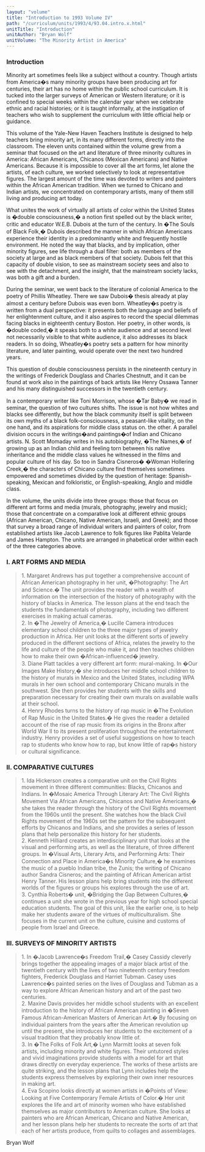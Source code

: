 ```yaml
---
layout: "volume"
title: "Introduction to 1993 Volume IV"
path: "/curriculum/units/1993/4/93.04.intro.x.html"
unitTitle: "Introduction"
unitAuthor: "Bryan Wolf"
unitVolume: "The Minority Artist in America"
---
```

<body>
<h3>
  Introduction
 </h3>
 Minority art sometimes feels like a subject without a country.  Though artists from America�s many minority groups have been producing art for centuries, their art has no home within the public school curriculum.  It is tucked into the larger surveys of American or Western literature; or it is confined to special weeks within the calendar year when we celebrate ethnic and racial histories; or it is taught informally, at the instigation of teachers who wish to supplement the curriculum with little official help or guidance.
 <p>
  This volume of the Yale-New Haven Teachers Institute is designed to help teachers bring minority art, in its many different forms, directly into the classroom.  The eleven units contained within the volume grew from a seminar that focused on the art and literature of three minority cultures in America: African Americans, Chicanos (Mexican Americans) and Native Americans.  Because it is impossible to cover all the art forms, let alone the artists, of each culture, we worked selectively to look at representative figures.  The largest amount of the time was devoted to writers and painters within the African American tradition.  When we turned to Chicano and Indian artists, we concentrated on contemporary artists, many of them still living and producing art today.
 </p>
 <p>
  What unites the work of virtually all artists of color within the United States is �double consciousness,� a notion first spelled out by the black writer, critic and educator W.E.B. Dubois at the turn of the century.  In �The Souls of Black Folk,� Dubois described the manner in which African Americans experience their identity in a predominantly white and frequently hostile environment.  He noted the way that blacks, and by implication, other minority figures, see life through a dual filter: both as members of the society at large and as black members of that society.  Dubois felt that this capacity of double vision, to see as mainstream society sees and also to see with the detachment, and the insight, that the mainstream society lacks, was both a gift and a burden.
 </p>
 <p>
  During the seminar, we went back to the literature of colonial America to the poetry of Phillis Wheatley.  There we saw Dubois� thesis already at play almost a century before Dubois was even born. Wheatley�s poetry is written from a dual perspective: it presents both the language and beliefs of her enlightenment culture, and it also aspires to record the special dilemmas facing blacks in eighteenth century Boston.  Her poetry, in other words, is �double coded,� it speaks both to a white audience and at second level not necessarily visible to that white audience, it also addresses its black readers. In so doing, Wheatley�s poetry sets a pattern for how minority literature, and later painting, would operate over the next two hundred years.
 </p>
 <p>
  This question of double consciousness persists in the nineteenth century in the writings of Frederick Douglass and Charles Chestnutt, and it can be found at work also in the paintings of back artists like Henry Ossawa Tanner and his many distinguished successors in the twentieth century.
 </p>
 <p>
  In a contemporary writer like Toni Morrison, whose �Tar Baby� we read in seminar, the question of two cultures shifts.  The issue is not how whites and blacks see differently, but how the black community itself is split between its own myths of a black folk-consciousness, a peasant-like vitality, on the one hand, and its aspirations for middle class status on. the other.  A parallel division occurs in the writings�and paintings�of Indian and Chicano artists. N. Scott Momaday writes in his autobiography, �The Names,� of growing up as an Indian child and feeling torn between his native inheritance and the middle class values he witnessed in the films and popular culture of his day.  So too in Sandra Cisneros� �Woman Hollering Creek,� the characters of Chicano culture find themselves sometimes empowered and sometimes divided by the question of heritage: Spanish- speaking, Mexican and folkloristic, or English-speaking, Anglo and middle class.
 </p>
 <p>
  In the volume, the units divide into three groups: those that focus on different art forms and media (murals, photography, jewelry and music); those that concentrate on a comparative look at different ethnic groups (African American, Chicano, Native American, Israeli, and Greek); and those that survey a broad range of individual writers and painters of color, from established artists like Jacob Lawrence to folk figures like Pablita Velarde and James Hampton. The units are arranged in phabetical order within each of the three categories above.
 </p>
<h3>
  I.  ART FORMS AND MEDIA
 </h3>
 <blockquote>
  <dl>
   <dt>
    1. Margaret Andrews has put together a comprehensive account of African American photography in her unit, �Photography: The Art and Science.� The unit provides the reader with a wealth of information on the intersection of the history of photography with the history of blacks in America.  The lesson plans at the end teach the students the fundamentals of photography, including two different exercises in making actual cameras.
    <dt>
     2. In �The Jewelry of America,� Lucille Camera introduces elementary school children to the three major types of jewelry production in Africa.  Her unit looks at the different sorts of jewelry produced in the different sections of Africa, relates the jewelry to the life and culture of the people who make it, and then teaches children how to make their own �African-influenced� jewelry.
     <dt>
      3. Diane Platt tackles a very different art form: mural-making. In �Our Images Make History,� she introduces her middle school children to the history of murals in Mexico and the United States, including WPA murals in her own school and contemporary Chicano murals in the southwest.  She then provides her students with the skills and preparation necessary for creating their own murals on available walls at their school.
      <dt>
       4. Henry Rhodes turns to the history of rap music in �The Evolution of Rap Music in the United States.�  He gives the reader a detailed account of the rise of rap music from its origins in the Bronx after World War II to its present proliferation throughout the entertainment industry.  Henry provides a set of useful suggestions on how to teach rap to students who know how to rap, but know little of rap�s history or cultural significance.
      </dt>
     </dt>
    </dt>
   </dt>
  </dl>
 </blockquote>
 <h3>
  II. COMPARATIVE CULTURES
 </h3>
 <blockquote>
  <dl>
   <dt>
    1. Ida Hickerson creates a comparative unit on the Civil Rights movement in three different communities: Blacks, Chicanos and Indians. In �Mosaic America Through Literary Art: The Civil Rights Movement Via African Americans, Chicanos and Native Americans,� she takes the reader through the history of the Civil Rights movement from the 1960s until the present.  She watches how the black Civil Rights movement of the 1960s set the pattern for the subsequent efforts by Chicanos and Indians, and she provides a series of lesson plans that help personalize this history for her students.
    <dt>
     2. Kenneth Hilliard creates an interdisciplinary unit that looks at the visual and performing arts, as well as the literature, of three different groups.  In �Visual Arts, Literary Arts, and Performing Arts: Their Connection and Place in America�s Minority Culture,� he examines the music of a pueblo Indian tribe, the Zunis; the writing of Chicano author Sandra Cisneros; and the painting of African American artist Henry Tanner.  His lesson plans help bring students into the different worlds of the figures or groups his explores through the use of art.
     <dt>
      3. Cynthia Roberts� unit, �Bridging the Gap Between Cultures,� continues a unit she wrote in the previous year for high school special education students.  The goal of this unit, like the earlier one, is to help make her students aware of the virtues of multiculturalism.  She focuses in the current unit on the culture, cuisine and customs of people from Israel and Greece.
     </dt>
    </dt>
   </dt>
  </dl>
 </blockquote>
 <h3>
  III. SURVEYS OF MINORITY ARTISTS
 </h3>
 <blockquote>
  <dl>
   <dt>
    1. In �Jacob Lawrence�s Freedom Trail,� Casey Cassidy cleverly brings together the appealing images of a major black artist of the twentieth century with the lives of two nineteenth century freedom fighters, Frederick Douglass and Harriet Tubman.  Casey uses Lawrence�s painted series on the lives of Douglass and Tubman as a way to explore African American history and art of the past two centuries.
    <dt>
     2. Maxine Davis provides her middle school students with an excellent introduction to the history of African American painting in �Seven Famous African-American Masters of American Art.� By focusing on individual painters from the years after the American revolution up until the present, she introduces her students to the excitement of a visual tradition that they probably know little of.
     <dt>
      3. In �The Folks of Folk Art,� Lynn Marmitt looks at seven folk artists, including minority and white figures. Their untutored styles and vivid imaginations provide students with a model for art that draws directly on everyday experience.  The works of these artists are quite striking, and the lesson plans that Lynn includes help the students express themselves by exploring their own inner resources in making art.
      <dt>
       4. Eva Scopino looks directly at women artists in �Points of View: Looking at Five Contemporary Female Artists of Color.� Her unit explores the life and art of minority women who have established themselves as major contributors to American culture. She looks at painters who are African American, Chicano and Native American, and her lesson plans help her students to recreate the sorts of art that each of her artists produce, from quilts to collages and assemblages.
      </dt>
     </dt>
    </dt>
   </dt>
  </dl>
 </blockquote>
 <p>
  Bryan Wolf
 </p>

</body>